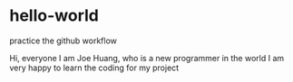 # hello-world
practice the github workflow

Hi, everyone
I am Joe Huang, who is a new programmer in the world
I am very happy to learn the coding for my project 

